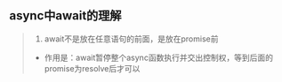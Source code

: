 ## async中await的理解
> 1. await不是放在任意语句的前面，是放在promise前
>   + 作用是：await暂停整个async函数执行并交出控制权，等到后面的promise为resolve后才可以
